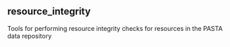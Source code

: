 ## resource_integrity
Tools for performing resource integrity checks for resources in the PASTA data repository
